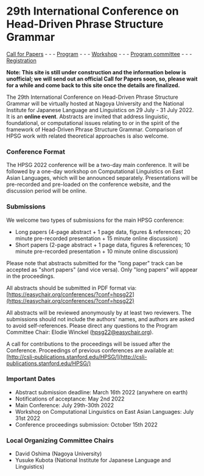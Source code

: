 # 29th International Conference on Head-Driven Phrase Structure Grammar

[Call for Papers](cfp.md) - - - [Program](program.md) - - - [Workshop](ws.md) - - - [Program committee](committee.md) - - - [Registration](registration.md)

**Note: This site is still under construction and the information below
is unofficial; we will send out an official Call for Papers soon, so,
please wait for a while and come back to this site 
once the details are finalized.**


The 29th International Conference on Head-Driven Phrase Structure
Grammar will be virtually hosted at Nagoya University and the National
Institute for Japanese Language and Linguistics on 29 July - 31 July 2022. 
It is an **online event**. Abstracts are invited that address
linguistic, foundational, or computational issues relating to or in
the spirit of the framework of Head-Driven Phrase Structure Grammar.
Comparison of HPSG work with related theoretical approaches is also
welcome.


### Conference Format

The HPSG 2022 conference will be a two-day main conference. It will be
followed by a one-day workshop on Computational Linguistics on East
Asian Languages, which will be announced separately. Presentations
will be pre-recorded and pre-loaded on the conference website, and the
discussion period will be online.


### Submissions

We welcome two types of submissions for the main HPSG conference: 

- Long papers (4-page abstract + 1 page data, figures & references; 20
  minute pre-recorded presentation + 15 minute online discussion)
- Short papers (2-page abstract + 1 page data, figures & references;
  10 minute pre-recorded presentation + 10 minute online discussion)

Please note that abstracts submitted for the "long paper" track can be
accepted as "short papers" (and vice versa). Only "long papers" will
appear in the proceedings.

All abstracts should be submitted in PDF format via: 
[https://easychair.org/conferences/?conf=hpsg22](https://easychair.org/conferences/?conf=hpsg22)


All abstracts will be reviewed anonymously by at least two reviewers.
The submissions should not include the authors' names, and authors are
asked to avoid self-references. Please direct any questions to the
Program Committee Chair: Elodie Winckel (hpsg22@easychair.org).

A call for contributions to the proceedings will be issued after the
Conference. Proceedings of previous conferences are available at:
[http://csli-publications.stanford.edu/HPSG/](http://csli-publications.stanford.edu/HPSG/)


### Important Dates

- Abstract submission deadline: March 16th 2022 (anywhere on earth) 
- Notifications of acceptance: May 2nd 2022
- Main Conference: July 29th-30th 2022
- Workshop on Computational Linguistics on East Asian Languages: July 31st 2022
- Conference proceedings submission: October 15th 2022


### Local Organizing Committee Chairs

- David Oshima (Nagoya University)
- Yusuke Kubota (National Institute for Japanese Language and Linguistics)
